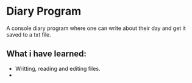 ﻿# Diary Program
A console diary program where one can write about their day and get it saved to a txt file.

## What i have learned:
-	Writting, reading and editing files.
-	
